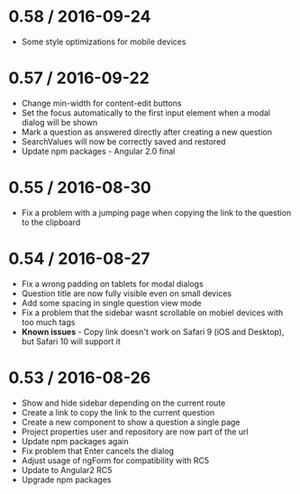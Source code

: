 
0.58 / 2016-09-24
==================

  * Some style optimizations for mobile devices

0.57 / 2016-09-22
==================

  * Change min-width for content-edit buttons
  * Set the focus automatically to the first input element when a modal dialog will be shown
  * Mark a question as answered directly after creating a new question
  * SearchValues will now be correctly saved and restored
  * Update npm packages - Angular 2.0 final

0.55 / 2016-08-30
==================

  * Fix a problem with a jumping page when copying the link to the question to the clipboard

0.54 / 2016-08-27
==================

  * Fix a wrong padding on tablets for modal dialogs
  * Question title are now fully visible even on small devices
  * Add some spacing in single question view mode
  * Fix a problem that the sidebar wasnt scrollable on mobiel devices with too much tags
  * **Known issues** - Copy link doesn't work on Safari 9 (iOS and Desktop), but Safari 10 will support it

0.53 / 2016-08-26
==================

  * Show and hide sidebar depending on the current route
  * Create a link to copy the link to the current question
  * Create a new component to show a question a single page
  * Project properties user and repository are now part of the url
  * Update npm packages again
  * Fix problem that Enter cancels the dialog
  * Adjust usage of ngForm for compatibility with RC5
  * Update to Angular2 RC5
  * Upgrade npm packages
